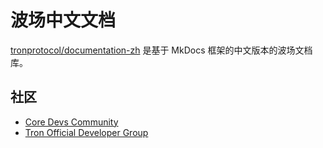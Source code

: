 # 波场中文文档

[tronprotocol/documentation-zh](https://tronprotocol.github.io/documentation-zh/) 是基于 MkDocs 框架的中文版本的波场文档库。

## 社区

- [Core Devs Community](https://t.me/troncoredevscommunity)
- [Tron Official Developer Group](https://t.me/TronOfficialDevelopersGroupEn)

